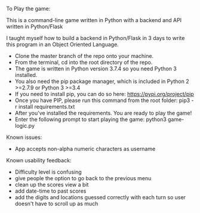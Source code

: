 
To Play the game:

This is a command-line game written in Python with a backend and API written in Python/Flask

I taught myself how to build a backend in Python/Flask in 3 days to write this program in an Object Oriented Language. 

* Clone the master branch of the repo onto your machine.
* From the terminal, cd into the root directory of the repo.
* The game is written in Python version 3.7.4 so you need Python 3 installed.
* You also need the pip package manager, which is included in Python 2 >=2.7.9 or Python 3 >=3.4
* If you need to install pip, you can do so here: https://pypi.org/project/pip
* Once you have PIP, please run this command from the root folder: pip3 -r install requirements.txt
* After you've installed the requirements. You are ready to play the game!
* Enter the following prompt to start playing the game: python3 game-logic.py


Known issues:
- App accepts non-alpha numeric characters as username


Known usability feedback:
- Difficulty level is confusing
- give people the option to go back to the previous menu
- clean up the scores view a bit
- add date-time to past scores
- add the digits and locations guessed correctly with each turn so user doesn't have to scroll up as much
